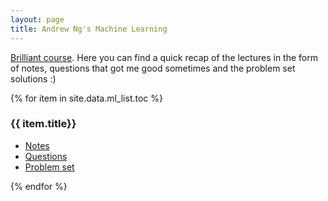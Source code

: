```yaml
---
layout: page
title: Andrew Ng's Machine Learning
---
```


[Brilliant course](https://www.youtube.com/watch?v=UzxYlbK2c7E&list=PLA89DCFA6ADACE599). Here you can find a quick recap of the lectures in the form of notes, questions that got me good sometimes and the problem set solutions :) 

<div>
{% for item in site.data.ml_list.toc %}
    <h3>{{ item.title}} </h3>
    <ul>
            <li><a href="{{site.baseurl}}{{ site.data.ml_list.base_path}}{{site.data.ml_list.notes_path}}{{item.number}}">Notes</a></li>
            <li><a href="{{site.baseurl}}{{ site.data.ml_list.base_path}}{{site.data.ml_list.questions_path}}{{item.number}}">Questions</a></li>
            <li><a href="{{site.baseurl}}{{ site.data.ml_list.base_path}}{{site.data.ml_list.ps_path}}{{item.number}}">Problem set</a></li>
    </ul>
{% endfor %}
</div>

